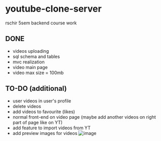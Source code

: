# youtube-clone-server
rschir 5sem backend course work 
## DONE
- videos uploading
- sql schema and tables
- mvc realization
- video main page
- video max size = 100mb

## TO-DO (additional)
- user videos in user's profile
- delete videos
- add videos to favourite (likes)
- normal front-end on video page (maybe add another videos on right part of page like on YT)
- add feature to import videos from YT
- add preview images for videos
![image](https://github.com/yofujitsu/youtube-clone-server/assets/78373273/be613021-8e61-44a2-8013-de6d0d0c7e64)
